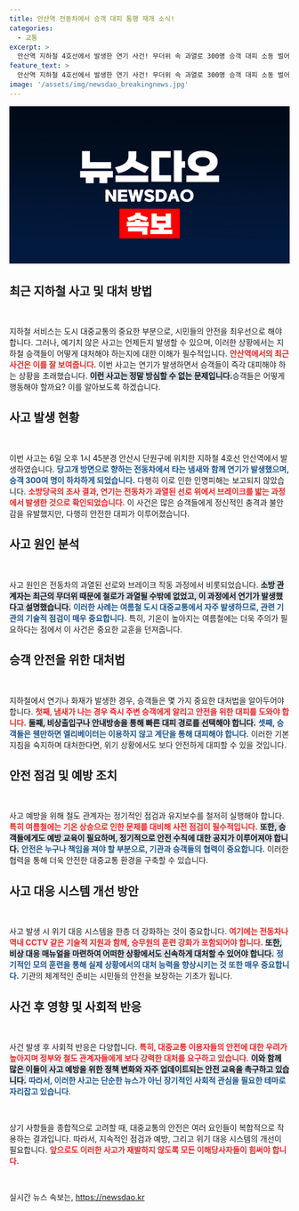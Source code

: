 ```yaml
---
title: 안산역 전동차에서 승객 대피 통행 재개 소식!
categories:
  - 교통
excerpt: >
  안산역 지하철 4호선에서 발생한 연기 사건! 무더위 속 과열로 300명 승객 대피 소동 벌어졌으나 인명피해는 없어. 진짜 원인은? 클릭해서 확인하세요!
feature_text: >
  안산역 지하철 4호선에서 발생한 연기 사건! 무더위 속 과열로 300명 승객 대피 소동 벌어졌으나 인명피해는 없어. 진짜 원인은? 클릭해서 확인하세요!
image: '/assets/img/newsdao_breakingnews.jpg'
---
```


<p><img src="/assets/img/newsdao_breakingnews.jpg" alt="ontimetimes 속보" /></p>

<h2 data-ke-size="size26">최근 지하철 사고 및 대처 방법</h2>

<p data-ke-size="size16">&nbsp;</p>

<p>지하철 서비스는 도시 대중교통의 중요한 부분으로, 시민들의 안전을 최우선으로 해야 합니다. 그러나, 예기치 않은 사고는 언제든지 발생할 수 있으며, 이러한 상황에서는 지하철 승객들이 어떻게 대처해야 하는지에 대한 이해가 필수적입니다. <b><span style="color: #ee2323;">안산역에서의 최근 사건은 이를 잘 보여줍니다.</span></b> 이번 사고는 연기가 발생하면서 승객들이 즉각 대피해야 하는 상황을 초래했습니다. <b><span style="background-color: #21538527;">이런 사고는 정말 방심할 수 없는 문제입니다.</span></b>승객들은 어떻게 행동해야 할까요? 이를 알아보도록 하겠습니다.</p>

<h2 data-ke-size="size26">사고 발생 현황</h2>

<p data-ke-size="size16">&nbsp;</p>

<p>이번 사고는 6일 오후 1시 45분경 안산시 단원구에 위치한 지하철 4호선 안산역에서 발생하였습니다. <b><span style="color: #1a5490;">당고개 방면으로 향하는 전동차에서 타는 냄새와 함께 연기가 발생했으며, 승객 300여 명이 하차하게 되었습니다.</span></b> 다행히 이로 인한 인명피해는 보고되지 않았습니다. <b><span style="color: #ee2323;">소방당국의 조사 결과, 연기는 전동차가 과열된 선로 위에서 브레이크를 밟는 과정에서 발생한 것으로 확인되었습니다.</span></b> 이 사건은 많은 승객들에게 정신적인 충격과 불안감을 유발했지만, 다행히 안전한 대피가 이루어졌습니다.</p>

<h2 data-ke-size="size26">사고 원인 분석</h2>

<p data-ke-size="size16">&nbsp;</p>

<p>사고 원인은 전동차의 과열된 선로와 브레이크 작동 과정에서 비롯되었습니다. <b><span style="background-color: #21538527;">소방 관계자는 최근의 무더위 때문에 철로가 과열될 수밖에 없었고, 이 과정에서 연기가 발생했다고 설명했습니다.</span></b> <b><span style="color: #1a5490;">이러한 사례는 여름철 도시 대중교통에서 자주 발생하므로, 관련 기관의 기술적 점검이 매우 중요합니다.</span></b> 특히, 기온이 높아지는 여름철에는 더욱 주의가 필요하다는 점에서 이 사건은 중요한 교훈을 던져줍니다.</p>

<h2 data-ke-size="size26">승객 안전을 위한 대처법</h2>

<p data-ke-size="size16">&nbsp;</p>

<p>지하철에서 연기나 화재가 발생한 경우, 승객들은 몇 가지 중요한 대처법을 알아두어야 합니다. <b><span style="color: #ee2323;">첫째, 냄새가 나는 경우 즉시 주변 승객에게 알리고 안전을 위한 대피를 도와야 합니다.</span></b> <b><span style="background-color: #21538527;">둘째, 비상출입구나 안내방송을 통해 빠른 대피 경로를 선택해야 합니다.</span></b> <b><span style="color: #1a5490;">셋째, 승객들은 웬만하면 엘리베이터는 이용하지 않고 계단을 통해 대피해야 합니다.</span></b> 이러한 기본 지침을 숙지하며 대처한다면, 위기 상황에서도 보다 안전하게 대피할 수 있을 것입니다. </p>

<h2 data-ke-size="size26">안전 점검 및 예방 조치</h2>

<p data-ke-size="size16">&nbsp;</p>

<p>사고 예방을 위해 철도 관계자는 정기적인 점검과 유지보수를 철저히 실행해야 합니다. <b><span style="color: #ee2323;">특히 여름철에는 기온 상승으로 인한 문제를 대비해 사전 점검이 필수적입니다.</span></b> <b><span style="background-color: #21538527;">또한, 승객들에게도 예방 교육이 필요하며, 정기적으로 안전 수칙에 대한 공지가 이루어져야 합니다.</span></b> <b><span style="color: #1a5490;">안전은 누구나 책임을 져야 할 부분으로, 기관과 승객들의 협력이 중요합니다.</span></b> 이러한 협력을 통해 더욱 안전한 대중교통 환경을 구축할 수 있습니다.</p>

<h2 data-ke-size="size26">사고 대응 시스템 개선 방안</h2>

<p data-ke-size="size16">&nbsp;</p>

<p>사고 발생 시 위기 대응 시스템을 한층 더 강화하는 것이 중요합니다. <b><span style="color: #ee2323;">여기에는 전동차나 역내 CCTV 같은 기술적 지원과 함께, 승무원의 훈련 강화가 포함되어야 합니다.</span></b> <b><span style="background-color: #21538527;">또한, 비상 대응 매뉴얼을 마련하여 어떠한 상황에서도 신속하게 대처할 수 있어야 합니다.</span></b> <b><span style="color: #1a5490;">정기적인 모의 훈련을 통해 실제 상황에서의 대처 능력을 향상시키는 것 또한 매우 중요합니다.</span></b> 기관의 체계적인 준비는 시민들의 안전을 보장하는 기초가 됩니다.</p>

<h2 data-ke-size="size26">사건 후 영향 및 사회적 반응</h2>

<p data-ke-size="size16">&nbsp;</p>

<p>사건 발생 후 사회적 반응은 다양합니다. <b><span style="color: #ee2323;">특히, 대중교통 이용자들의 안전에 대한 우려가 높아지며 정부와 철도 관계자들에게 보다 강력한 대처를 요구하고 있습니다.</span></b> <b><span style="background-color: #21538527;">이와 함께 많은 이들이 사고 예방을 위한 정책 변화와 자주 업데이트되는 안전 교육을 촉구하고 있습니다.</span></b> <b><span style="color: #1a5490;">따라서, 이러한 사고는 단순한 뉴스가 아닌 장기적인 사회적 관심을 필요한 테마로 자리잡고 있습니다.</span></b> </p>

<p data-ke-size="size16">&nbsp;</p>

<p>상기 사항들을 종합적으로 고려할 때, 대중교통의 안전은 여러 요인들이 복합적으로 작용하는 결과입니다. 따라서, 지속적인 점검과 예방, 그리고 위기 대응 시스템의 개선이 필요합니다. <b><span style="color: #ee2323;">앞으로도 이러한 사고가 재발하지 않도록 모든 이해당사자들이 힘써야 합니다.</span></b> </p>

<p data-ke-size="size16">&nbsp;</p>
실시간 뉴스 속보는, <a href="https://newsdao.kr" rel="dofollow">https://newsdao.kr</a>


